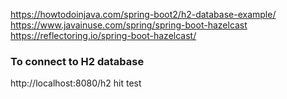 https://howtodoinjava.com/spring-boot2/h2-database-example/
https://www.javainuse.com/spring/spring-boot-hazelcast
https://reflectoring.io/spring-boot-hazelcast/

### To connect to H2 database
http://localhost:8080/h2
hit test